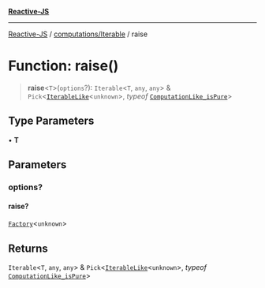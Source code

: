 [**Reactive-JS**](../../../README.md)

***

[Reactive-JS](../../../README.md) / [computations/Iterable](../README.md) / raise

# Function: raise()

> **raise**\<`T`\>(`options`?): `Iterable`\<`T`, `any`, `any`\> & `Pick`\<[`IterableLike`](../../interfaces/IterableLike.md)\<`unknown`\>, *typeof* [`ComputationLike_isPure`](../../variables/ComputationLike_isPure.md)\>

## Type Parameters

• **T**

## Parameters

### options?

#### raise?

[`Factory`](../../../functions/type-aliases/Factory.md)\<`unknown`\>

## Returns

`Iterable`\<`T`, `any`, `any`\> & `Pick`\<[`IterableLike`](../../interfaces/IterableLike.md)\<`unknown`\>, *typeof* [`ComputationLike_isPure`](../../variables/ComputationLike_isPure.md)\>
